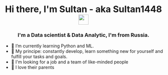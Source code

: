 <h1 align="center">Hi there, I'm Sultan - aka Sultan1448
<img src="https://github.com/blackcater/blackcater/raw/main/images/Hi.gif" height="32"/></h1>
<h3 align="center">I'm a Data scientist & Data Analytic, I'm from Russia. </h3>

* 🌱 I’m currently learning Python and ML.
* 🎯 My principe: constantly develop, learn something new for yourself and fulfill your tasks and goals.
* 🔎 I'm looking for a job and a team of like-minded people
* 💖 I love their parents

<div id="header" align="center">
  <img scr= "https://media.giphy.com/media/ya4eevXU490Iw/giphy.gif" width="100" href = "https://t.me/Evil28Harris0">
</div>
